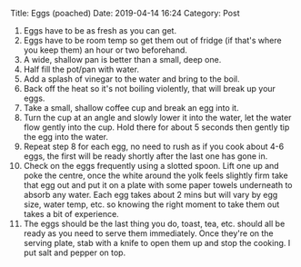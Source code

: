 Title: Eggs (poached)
Date: 2019-04-14 16:24
Category: Post

1. Eggs have to be as fresh as you can get.
2. Eggs have to be room temp so get them out of fridge (if that's where you keep them) an hour or two beforehand.
3. A wide, shallow pan is better than a small, deep one.
4. Half fill the pot/pan with water.
5. Add a splash of vinegar to the water and bring to the boil.
6. Back off the heat so it's not boiling violently, that will break up your eggs.
7. Take a small, shallow coffee cup and break an egg into it.
8. Turn the cup at an angle and slowly lower it into the water, let the water flow gently into the cup. Hold there for about 5 seconds then gently tip the egg into the water.
9. Repeat step 8 for each egg, no need to rush as if you cook about 4-6 eggs, the first will be ready shortly after the last one has gone in.
10. Check on the eggs frequently using a slotted spoon. Lift one up and poke the centre, once the white around the yolk feels slightly firm take that egg out and put it on a plate with some paper towels underneath to absorb any water. Each egg takes about 2 mins but will vary by egg size, water temp, etc. so knowing the right moment to take them out takes a bit of experience.
11. The eggs should be the last thing you do, toast, tea, etc. should all be ready as you need to serve them immediately. Once they're on the serving plate, stab with a knife to open them up and stop the cooking. I put salt and pepper on top.